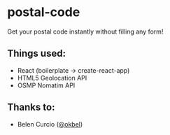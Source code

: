 # postal-code
Get your postal code instantly without filling any form!

## Things used:
* React (boilerplate -> create-react-app)
* HTML5 Geolocation API
* OSMP Nomatim API

## Thanks to:
* Belen Curcio (<a href="https://github.com/okbel">@okbel</a>)